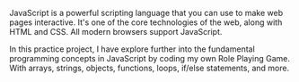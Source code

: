 JavaScript is a powerful scripting language that you can use to make web pages interactive. It's one of the core technologies of the web, along with HTML and CSS. All modern browsers support JavaScript.

In this practice project, I have explore further into the fundamental programming concepts in JavaScript by coding my own Role Playing Game. With arrays, strings, objects, functions, loops, if/else statements, and more.
